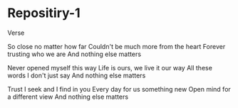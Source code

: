 # Repositiry-1
Verse

So close no matter how far
Couldn't be much more from the heart
Forever trusting who we are
And nothing else matters

Never opened myself this way
Life is ours, we live it our way
All these words I don't just say
And nothing else matters

Trust I seek and I find in you
Every day for us something new
Open mind for a different view
And nothing else matters
